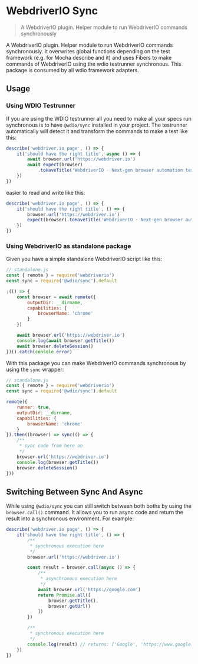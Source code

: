 WebdriverIO Sync
================

> A WebdriverIO plugin. Helper module to run WebdriverIO commands synchronously

A WebdriverIO plugin. Helper module to run WebdriverIO commands synchronously. It overwrites global functions depending on the test framework (e.g. for Mocha describe and it) and uses Fibers to make commands of WebdriverIO using the wdio testrunner synchronous. This package is consumed by all wdio framework adapters.

## Usage

### Using WDIO Testrunner

If you are using the WDIO testrunner all you need to make all your specs run synchronous is to have `@wdio/sync` installed in your project. The testrunner automatically will detect it and transform the commands to make a test like this:

```js
describe('webdriver.io page', () => {
    it('should have the right title', async () => {
        await browser.url('https://webdriver.io')
        await expect(browser)
            .toHaveTitle('WebdriverIO · Next-gen browser automation test framework for Node.js')
    })
})
```

easier to read and write like this:

```js
describe('webdriver.io page', () => {
    it('should have the right title', () => {
        browser.url('https://webdriver.io')
        expect(browser).toHaveTitle('WebdriverIO · Next-gen browser automation test framework for Node.js')
    })
})
```

### Using WebdriverIO as standalone package

Given you have a simple standalone WebdriverIO script like this:

```js
// standalone.js
const { remote } = require('webdriverio')
const sync = require('@wdio/sync').default

;(() => {
    const browser = await remote({
        outputDir: __dirname,
        capabilities: {
            browserName: 'chrome'
        }
    })

    await browser.url('https://webdriver.io')
    console.log(await browser.getTitle())
    await browser.deleteSession()
})().catch(console.error)
```

With this package you can make WebdriverIO commands synchronous by using the `sync` wrapper:

```js
// standalone.js
const { remote } = require('webdriverio')
const sync = require('@wdio/sync').default

remote({
    runner: true,
    outputDir: __dirname,
    capabilities: {
        browserName: 'chrome'
    }
}).then((browser) => sync(() => {
    /**
     * sync code from here on
     */
    browser.url('https://webdriver.io')
    console.log(browser.getTitle())
    browser.deleteSession()
}))
```

## Switching Between Sync And Async

While using `@wdio/sync` you can still switch between both boths by using the `browser.call()` command. It allows you to run async code and return the result into a synchronous environment. For example:

```js
describe('webdriver.io page', () => {
    it('should have the right title', () => {
        /**
         * synchronous execution here
         */
        browser.url('https://webdriver.io')

        const result = browser.call(async () => {
            /**
             * asynchronous execution here
             */
            await browser.url('https://google.com')
            return Promise.all([
                browser.getTitle(),
                browser.getUrl()
            ])
        })

        /**
         * synchronous execution here
         */
        console.log(result) // returns: ['Google', 'https://www.google.com/']
    })
})
```
